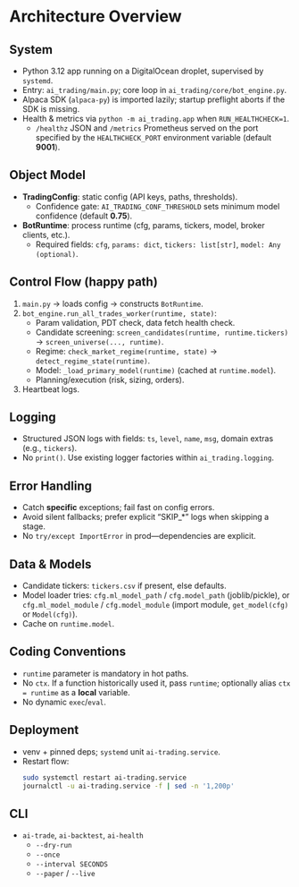 # Architecture Overview

## System
- Python 3.12 app running on a DigitalOcean droplet, supervised by `systemd`.
- Entry: `ai_trading/main.py`; core loop in `ai_trading/core/bot_engine.py`.
- Alpaca SDK (`alpaca-py`) is imported lazily; startup preflight aborts if the SDK is missing.
- Health & metrics via `python -m ai_trading.app` when `RUN_HEALTHCHECK=1`.
  - `/healthz` JSON and `/metrics` Prometheus served on the port specified by the `HEALTHCHECK_PORT` environment variable (default **9001**).

## Object Model
 - **TradingConfig**: static config (API keys, paths, thresholds).
   - Confidence gate: `AI_TRADING_CONF_THRESHOLD` sets minimum model confidence (default **0.75**).
 - **BotRuntime**: process runtime (cfg, params, tickers, model, broker clients, etc.).
   - Required fields: `cfg`, `params: dict`, `tickers: list[str]`, `model: Any (optional)`.

## Control Flow (happy path)
1. `main.py` → loads config → constructs `BotRuntime`.
2. `bot_engine.run_all_trades_worker(runtime, state)`:
   - Param validation, PDT check, data fetch health check.
   - Candidate screening: `screen_candidates(runtime, runtime.tickers)` → `screen_universe(..., runtime)`.
   - Regime: `check_market_regime(runtime, state)` → `detect_regime_state(runtime)`.
   - Model: `_load_primary_model(runtime)` (cached at `runtime.model`).
   - Planning/execution (risk, sizing, orders).
3. Heartbeat logs.

## Logging
- Structured JSON logs with fields: `ts`, `level`, `name`, `msg`, domain extras (e.g., `tickers`).
- No `print()`. Use existing logger factories within `ai_trading.logging`.

## Error Handling
- Catch **specific** exceptions; fail fast on config errors.
- Avoid silent fallbacks; prefer explicit “SKIP_*” logs when skipping a stage.
- No `try/except ImportError` in prod—dependencies are explicit.

## Data & Models
- Candidate tickers: `tickers.csv` if present, else defaults.
- Model loader tries: `cfg.ml_model_path` / `cfg.model_path` (joblib/pickle), or `cfg.ml_model_module` / `cfg.model_module` (import module, `get_model(cfg)` or `Model(cfg)`).
- Cache on `runtime.model`.

## Coding Conventions
- `runtime` parameter is mandatory in hot paths.
- No `ctx`. If a function historically used it, pass `runtime`; optionally alias `ctx = runtime` as a **local** variable.
- No dynamic `exec`/`eval`.

## Deployment
- venv + pinned deps; `systemd` unit `ai-trading.service`.
- Restart flow:
  ```bash
  sudo systemctl restart ai-trading.service
  journalctl -u ai-trading.service -f | sed -n '1,200p'
  ```

## CLI
- `ai-trade`, `ai-backtest`, `ai-health`
  - `--dry-run`
  - `--once`
  - `--interval SECONDS`
  - `--paper` / `--live`
